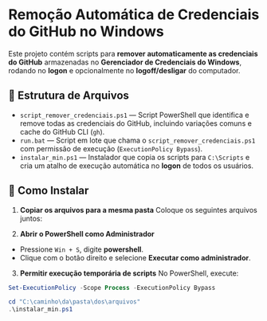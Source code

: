 # Remoção Automática de Credenciais do GitHub no Windows

Este projeto contém scripts para **remover automaticamente as credenciais do GitHub** armazenadas no **Gerenciador de Credenciais do Windows**, rodando no **logon** e opcionalmente no **logoff/desligar** do computador.

## 📂 Estrutura de Arquivos

- `script_remover_credenciais.ps1` — Script PowerShell que identifica e remove todas as credenciais do GitHub, incluindo variações comuns e cache do GitHub CLI (`gh`).
- `run.bat` — Script em lote que chama o `script_remover_credenciais.ps1` com permissão de execução (`ExecutionPolicy Bypass`).
- `instalar_min.ps1` — Instalador que copia os scripts para `C:\Scripts` e cria um atalho de execução automática no **logon** de todos os usuários.

## 🚀 Como Instalar

1. **Copiar os arquivos para a mesma pasta**
   Coloque os seguintes arquivos juntos:




2. **Abrir o PowerShell como Administrador**
- Pressione `Win + S`, digite **powershell**.
- Clique com o botão direito e selecione **Executar como administrador**.

3. **Permitir execução temporária de scripts**
No PowerShell, execute:
```powershell
Set-ExecutionPolicy -Scope Process -ExecutionPolicy Bypass

cd "C:\caminho\da\pasta\dos\arquivos"
.\instalar_min.ps1

```


